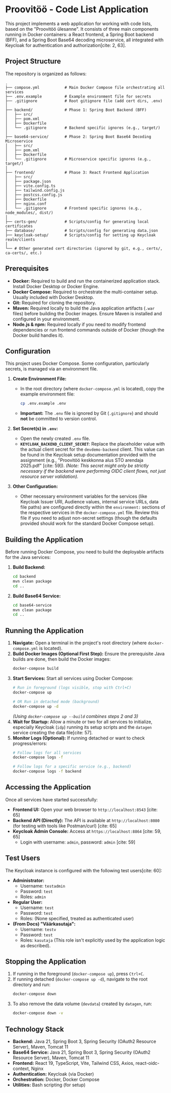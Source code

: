 
# Proovitöö - Code List Application

This project implements a web application for working with code lists, based on the "Proovitöö ülesanne". It consists of three main components running in Docker containers: a React frontend, a Spring Boot backend (BFF), and a Spring Boot Base64 decoding microservice, all integrated with Keycloak for authentication and authorization[cite: 2, 63].

## Project Structure

The repository is organized as follows:

```
.
├── compose.yml           # Main Docker Compose file orchestrating all services
├── .env.example          # Example environment file for secrets
├── .gitignore            # Root gitignore file (add cert dirs, .env)
│
├── backend/              # Phase 1: Spring Boot Backend (BFF)
│   ├── src/
│   ├── pom.xml
│   ├── Dockerfile
│   └── .gitignore        # Backend specific ignores (e.g., target/)
│
├── base64-service/       # Phase 2: Spring Boot Base64 Decoding Microservice
│   ├── src/
│   ├── pom.xml
│   ├── Dockerfile
│   └── .gitignore        # Microservice specific ignores (e.g., target/)
│
├── frontend/             # Phase 3: React Frontend Application
│   ├── src/
│   ├── package.json
│   ├── vite.config.ts   
│   ├── tailwind.config.js
│   ├── postcss.config.js
│   ├── Dockerfile
│   ├── nginx.conf
│   └── .gitignore        # Frontend specific ignores (e.g., node_modules/, dist/)
│
├── certs-gen/            # Scripts/config for generating local certificates
├── database/             # Scripts/config for generating data.json
├── keycloak-setup/       # Scripts/config for setting up Keycloak realm/clients
│
└── # Other generated cert directories (ignored by git, e.g., certs/, ca-certs/, etc.)

```

## Prerequisites

* **Docker:** Required to build and run the containerized application stack. Install Docker Desktop or Docker Engine.
* **Docker Compose:** Required to orchestrate the multi-container setup. Usually included with Docker Desktop.
* **Git:** Required for cloning the repository.
* **Maven:** Required locally to build the Java application artifacts (`.war` files) before building the Docker images. Ensure Maven is installed and configured in your environment.
* **Node.js & npm:** Required locally if you need to modify frontend dependencies or run frontend commands outside of Docker (though the Docker build handles it).

## Configuration

This project uses Docker Compose. Some configuration, particularly secrets, is managed via an environment file.

1.  **Create Environment File:**
    * In the root directory (where `docker-compose.yml` is located), copy the example environment file:
        ```bash
        cp .env.example .env
        ```
    * **Important:** The `.env` file is ignored by Git (`.gitignore`) and should **not** be committed to version control.

2.  **Set Secret(s) in `.env`:**
    * Open the newly created `.env` file.
    * **`KEYCLOAK_BACKEND_CLIENT_SECRET`**: Replace the placeholder value with the actual client secret for the `devdemo-backend` client. This value can be found in the Keycloak setup documentation provided with the assignment (e.g., "Proovitöö keskkonna alus STO arendaja 2025.pdf" [cite: 59]). *(Note: This secret might only be strictly necessary if the backend were performing OIDC client flows, not just resource server validation).*

3.  **Other Configuration:**
    * Other necessary environment variables for the services (like Keycloak Issuer URI, Audience values, internal service URLs, data file paths) are configured directly within the `environment:` sections of the respective services in the `docker-compose.yml` file. Review this file if you need to adjust non-secret settings (though the defaults provided should work for the standard Docker Compose setup).

## Building the Application

Before running Docker Compose, you need to build the deployable artifacts for the Java services:

1.  **Build Backend:**
    ```bash
    cd backend
    mvn clean package
    cd ..
    ```
2.  **Build Base64 Service:**
    ```bash
    cd base64-service
    mvn clean package
    cd ..
    ```

## Running the Application

1.  **Navigate:** Open a terminal in the project's root directory (where `docker-compose.yml` is located).
2.  **Build Docker Images (Optional First Step):** Ensure the prerequisite Java builds are done, then build the Docker images:
    ```bash
    docker-compose build
    ```
3.  **Start Services:** Start all services using Docker Compose:
    ```bash
    # Run in foreground (logs visible, stop with Ctrl+C)
    docker-compose up

    # OR Run in detached mode (background)
    docker-compose up -d
    ```
    *(Using `docker-compose up --build` combines steps 2 and 3)*
4.  **Wait for Startup:** Allow a minute or two for all services to initialize, especially Keycloak (`idp`) running its setup scripts and the `datagen` service creating the data file[cite: 57].
5.  **Monitor Logs (Optional):** If running detached or want to check progress/errors:
    ```bash
    # Follow logs for all services
    docker-compose logs -f

    # Follow logs for a specific service (e.g., backend)
    docker-compose logs -f backend
    ```

## Accessing the Application

Once all services have started successfully:

* **Frontend UI:** Open your web browser to `http://localhost:8543` [cite: 65]
* **Backend API (Directly):** The API is available at `http://localhost:8080` (for testing with tools like Postman/curl) [cite: 65]
* **Keycloak Admin Console:** Access at `https://localhost:8864` [cite: 59, 65]
    * Login with username: `admin`, password: `admin` [cite: 59]

## Test Users

The Keycloak instance is configured with the following test users[cite: 60]:

* **Administrator:**
    * Username: `testadmin`
    * Password: `test`
    * Roles: `admin`
* **Regular User:**
    * Username: `test`
    * Password: `test`
    * Roles: (None specified, treated as authenticated user)
* **(From Docs) "Väärkasutaja":**
    * Username: `testv`
    * Password: `test`
    * Roles: `kasutaja` (This role isn't explicitly used by the application logic as described).

## Stopping the Application

1.  If running in the foreground (`docker-compose up`), press `Ctrl+C`.
2.  If running detached (`docker-compose up -d`), navigate to the root directory and run:
    ```bash
    docker-compose down
    ```
3.  To also remove the data volume (`devdata`) created by `datagen`, run:
    ```bash
    docker-compose down -v
    ```

## Technology Stack

* **Backend:** Java 21, Spring Boot 3, Spring Security (OAuth2 Resource Server), Maven, Tomcat 11
* **Base64 Service:** Java 21, Spring Boot 3, Spring Security (OAuth2 Resource Server), Maven, Tomcat 11
* **Frontend:** React 19, TypeScript, Vite, Tailwind CSS, Axios, react-oidc-context, Nginx
* **Authentication:** Keycloak (via Docker)
* **Orchestration:** Docker, Docker Compose
* **Utilities:** Bash scripting (for setup)
